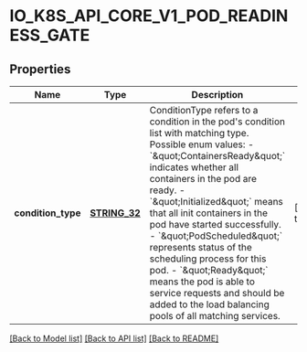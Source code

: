 # IO_K8S_API_CORE_V1_POD_READINESS_GATE

## Properties
Name | Type | Description | Notes
------------ | ------------- | ------------- | -------------
**condition_type** | [**STRING_32**](STRING_32.md) | ConditionType refers to a condition in the pod&#39;s condition list with matching type.  Possible enum values:  - &#x60;\&quot;ContainersReady\&quot;&#x60; indicates whether all containers in the pod are ready.  - &#x60;\&quot;Initialized\&quot;&#x60; means that all init containers in the pod have started successfully.  - &#x60;\&quot;PodScheduled\&quot;&#x60; represents status of the scheduling process for this pod.  - &#x60;\&quot;Ready\&quot;&#x60; means the pod is able to service requests and should be added to the load balancing pools of all matching services. | [default to null]

[[Back to Model list]](../README.md#documentation-for-models) [[Back to API list]](../README.md#documentation-for-api-endpoints) [[Back to README]](../README.md)


